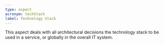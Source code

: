 ```yaml
---
type: aspect
acronym: techStack
label: Technology Stack
---
```


This aspect deals with all architectural decisions the technology stack to be used in a service, or globally 
in the overall IT system.